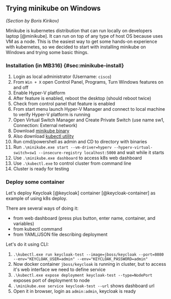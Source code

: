 
## Trying minikube on Windows

_(Section by Boris Kirikov)_

Minikube is kubernetes distribution that can run locally on developers laptop [@minikube]. It can run on top of any type of host OS because uses VM as a node.
This is the easiest way to get some hands-on experience with kubernetes, so we decided to start with installing minikube on Windows and trying some
basic things.

### Installation (in MB316) {#sec:minikube-install}

  1. Login as local administrator (Username: `cisco`)
  2. From `Win + X` open Control Panel, Programs, Turn Windows features on and off
  3. Enable Hyper-V platform
  4. After feature is enabled, reboot the desktop (should reboot twice)
  5. Check from control panel that feature is enabled
  6. From start menu launch Hyper-V Manager and connect to local machine to verify Hyper-V platform is running
  7. Open Virtual Switch Manager and  Create Private Switch (use name sw1, Connection: External network)
  8. Download [minikube binary](https://storage.googleapis.com/minikube/releases/v0.16.0/minikube-windows-amd64.exe)
  9. Also download [kubectl utility](https://storage.googleapis.com/kubernetes-release/release/v1.5.2/bin/windows/amd64/kubectl.exe)
  10. Run cmd/powershell as admin and CD to directory with binaries
  11. Run `.\minikube.exe start --vm-driver=hyperv --hyperv-virtual-switch=sw1 --insecure-registry localhost:5000` and wait while it starts
  12. Use `.\minikube.exe dashboard` to access k8s web dashboard
  13. Use `.\kubectl.exe` to control cluster from command line
  14. Cluster is ready for testing

### Deploy some container

Let's deploy Keycloak [@keycloak] container [@keycloak-container] as example of using k8s deploy. 

There are several ways of doing it:

  - from web dashboard (press plus button, enter name, container, and variables)
  - from kubectl command
  - from YAML/JSON file describing deployment

Let's do it using CLI:

  1. `.\kubectl.exe run keycloak-test --image=jboss/keycloak --port=8080 --env="KEYCLOAK_USER=admin" --env="KEYCLOAK_PASSWORD=admin"`
  2. Now docker container `jboss/keycloak` is running in cluster, but to access it's web interface we need to define service
  3. `.\kubectl.exe expose deployment keycloak-test --type=NodePort` exposes port of deployment to node
  4. `.\minikube.exe service keycloak-test --url` shows dashboard url
  5. Open it in browser, login as `admin:admin`, keycloak is ready



  